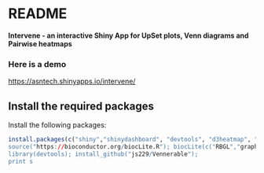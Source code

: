 # README #

**Intervene - an interactive Shiny App for UpSet plots, Venn diagrams and Pairwise heatmaps**

### Here is a demo ###

https://asntech.shinyapps.io/intervene/

## Install the required packages

Install the following packages:

```R
install.packages(c("shiny","shinydashboard", "devtools", "d3heatmap", "plotly", "gplots", ggplot2", "gridExtra", "plyr", "UpSetR", "colourpicker", "corrplot", "BBmisc", "readr", "DT"));
source("https://bioconductor.org/biocLite.R"); biocLite(c("RBGL","graph"));
library(devtools); install_github("js229/Vennerable");
print s
```

	